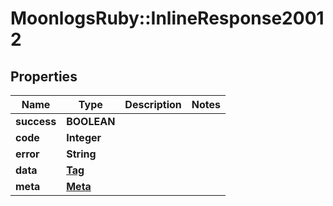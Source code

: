 # MoonlogsRuby::InlineResponse20012

## Properties
Name | Type | Description | Notes
------------ | ------------- | ------------- | -------------
**success** | **BOOLEAN** |  | 
**code** | **Integer** |  | 
**error** | **String** |  | 
**data** | [**Tag**](Tag.md) |  | 
**meta** | [**Meta**](Meta.md) |  | 

